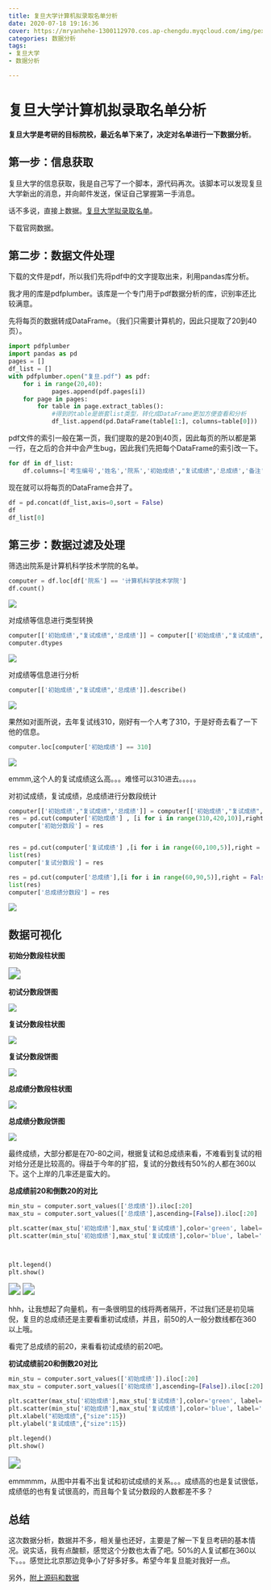 ```yaml
---
title: 复旦大学计算机拟录取名单分析
date: 2020-07-18 19:16:36
cover: https://mryanhehe-1300112970.cos.ap-chengdu.myqcloud.com/img/pexels-photo-1850137.jpeg
categories: 数据分析
tags:
- 复旦大学
- 数据分析

---
```


# 复旦大学计算机拟录取名单分析

**复旦大学是考研的目标院校，最近名单下来了，决定对名单进行一下数据分析**。

## 第一步：信息获取

复旦大学的信息获取，我是自己写了一个脚本，源代码再次。该脚本可以发现复旦大学新出的消息，并向邮件发送，保证自己掌握第一手消息。

话不多说，直接上数据。[复旦大学拟录取名单](http://www.gsao.fudan.edu.cn/b4/08/c15014a242696/page.htm)。

下载官网数据。

## 第二步：数据文件处理

下载的文件是pdf，所以我们先将pdf中的文字提取出来，利用pandas库分析。

我才用的库是pdfplumber。该库是一个专门用于pdf数据分析的库，识别率还比较满意。

先将每页的数据转成DataFrame。（我们只需要计算机的，因此只提取了20到40页）。

```python
import pdfplumber
import pandas as pd
pages = []
df_list = []
with pdfplumber.open("复旦.pdf") as pdf:
    for i in range(20,40):
            pages.append(pdf.pages[i])
    for page in pages:
        for table in page.extract_tables(): 
            #得到的table是嵌套list类型，转化成DataFrame更加方便查看和分析 
            df_list.append(pd.DataFrame(table[1:], columns=table[0]))

```

pdf文件的索引一般在第一页，我们提取的是20到40页，因此每页的所以都是第一行，在之后的合并中会产生bug，因此我们先把每个DataFrame的索引改一下。

```python
for df in df_list:
    df.columns=['考生编号','姓名','院系','初始成绩',"复试成绩",'总成绩','备注'] 
```

现在就可以将每页的DataFrame合并了。

```python
df = pd.concat(df_list,axis=0,sort = False)
df
df_list[0]
```

## 第三步：数据过滤及处理

筛选出院系是计算机科学技术学院的名单。

```python
computer = df.loc[df['院系'] == '计算机科学技术学院']
df.count()
```

![](https://mryanhehe-1300112970.cos.ap-chengdu.myqcloud.com/img/微信截图_20200718192656.png)

对成绩等信息进行类型转换

```python
computer[['初始成绩',"复试成绩",'总成绩']] = computer[['初始成绩',"复试成绩",'总成绩']].apply(pd.to_numeric)
computer.dtypes
```

![](https://mryanhehe-1300112970.cos.ap-chengdu.myqcloud.com/img/微信截图_20200718194728.png)

对成绩等信息进行分析

```python
computer[['初始成绩',"复试成绩",'总成绩']].describe()
```

![](https://mryanhehe-1300112970.cos.ap-chengdu.myqcloud.com/img/微信截图_20200718194839.png)

果然如对面所说，去年复试线310，刚好有一个人考了310，于是好奇去看了一下他的信息。

```python
computer.loc[computer['初始成绩'] == 310]
```

![](https://mryanhehe-1300112970.cos.ap-chengdu.myqcloud.com/img/微信截图_20200718195126.png)

emmm,这个人的复试成绩这么高。。。难怪可以310进去。。。。。

对初试成绩，复试成绩，总成绩进行分数段统计

```python
computer[['初始成绩',"复试成绩",'总成绩']] = computer[['初始成绩',"复试成绩",'总成绩']].apply(pd.to_numeric)
res = pd.cut(computer['初始成绩'] , [i for i in range(310,420,10)],right = False,labels= [i for i in range(310,410,10)])
computer['初始分数段'] = res


res = pd.cut(computer['复试成绩'] ,[i for i in range(60,100,5)],right = False,labels= [i for i in range(60,95,5)])
list(res)
computer['复试分数段'] = res

res = pd.cut(computer['总成绩'],[i for i in range(60,90,5)],right = False ,labels= [i for i in range(60,85,5)])
list(res)
computer['总成绩分数段'] = res
```



![](https://mryanhehe-1300112970.cos.ap-chengdu.myqcloud.com/img/微信截图_20200718211843.png)



## 数据可视化

**初始分数段柱状图**

<img src="https://mryanhehe-1300112970.cos.ap-chengdu.myqcloud.com/img/下载 (2).png" style="zoom:150%;" />

**初试分数段饼图**

![](https://mryanhehe-1300112970.cos.ap-chengdu.myqcloud.com/img/xiazai9.png)

**复试分数段柱状图**

![](https://mryanhehe-1300112970.cos.ap-chengdu.myqcloud.com/img/下载.png)

**复试分数段饼图**

<img src="https://mryanhehe-1300112970.cos.ap-chengdu.myqcloud.com/img/下载 (8).png"  />

**总成绩分数段柱状图**

![](https://mryanhehe-1300112970.cos.ap-chengdu.myqcloud.com/img/xiazai20.png)

**总成绩分数段饼图**



![](https://mryanhehe-1300112970.cos.ap-chengdu.myqcloud.com/img/xiazai21.png)

最终成绩，大部分都是在70-80之间，根据复试和总成绩来看，不难看到复试的相对给分还是比较高的。得益于今年的扩招，复试的分数线有50%的人都在360以下。这个上岸的几率还是蛮大的。

**总成绩前20和倒数20的对比**

```python
min_stu = computer.sort_values(['总成绩']).iloc[:20]
max_stu = computer.sort_values(['总成绩'],ascending=[False]).iloc[:20]

plt.scatter(max_stu['初始成绩'],max_stu['复试成绩'],color='green', label='总成绩前20名')
plt.scatter(min_stu['初始成绩'],max_stu['复试成绩'],color='blue', label='总成绩后20名')



plt.legend()
plt.show()
```

<img src="https://mryanhehe-1300112970.cos.ap-chengdu.myqcloud.com/img/下载 (17).png" style="zoom:150%;" />



<img src="https://mryanhehe-1300112970.cos.ap-chengdu.myqcloud.com/img/下载 (18).png" style="zoom:150%;" />

hhh，让我想起了向量机，有一条很明显的线将两者隔开，不过我们还是初见端倪，复旦的总成绩还是主要看重初试成绩，并且，前50的人一般分数线都在360以上哦。





看完了总成绩的前20，来看看初试成绩的前20吧。

**初试成绩前20和倒数20对比**

```python
min_stu = computer.sort_values(['初始成绩']).iloc[:20]
max_stu = computer.sort_values(['初始成绩'],ascending=[False]).iloc[:20]

plt.scatter(max_stu['初始成绩'],max_stu['复试成绩'],color='green', label='总成绩前20名')
plt.scatter(min_stu['初始成绩'],max_stu['复试成绩'],color='blue', label='总成绩后20名')
plt.xlabel("初始成绩",{"size":15})
plt.ylabel("复试成绩",{"size":15})

plt.legend()
plt.show()
```

<img src="https://mryanhehe-1300112970.cos.ap-chengdu.myqcloud.com/img/下载 (14).png" style="zoom:150%;" />

emmmmm，从图中并看不出复试和初试成绩的关系。。。成绩高的也是复试很低，成绩低的也有复试很高的，而且每个复试分数段的人数都差不多？



## 总结

这次数据分析，数据并不多，相关量也还好，主要是了解一下复旦考研的基本情况。说实话，我有点酸额，感觉这个分数也太香了吧。50%的人复试都在360以下。。。感觉比北京那边竞争小了好多好多。希望今年复旦能对我好一点。

另外，[附上源码和数据](https://github.com/Mryanhehe/fudan)